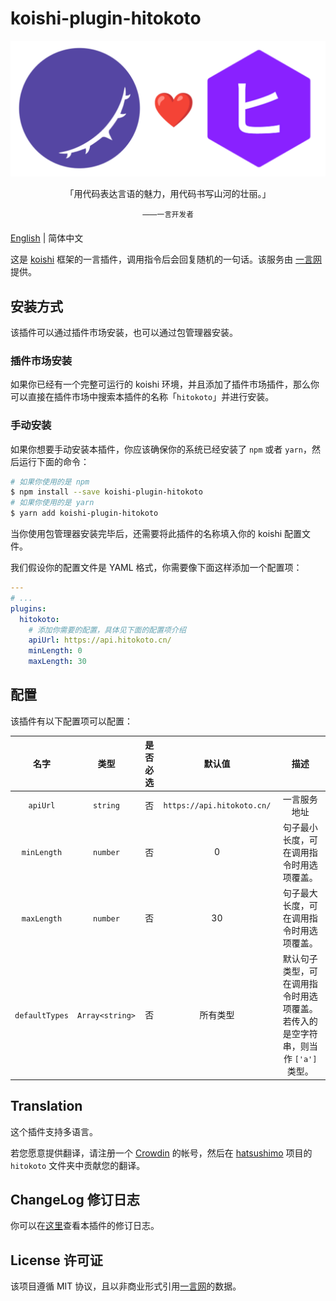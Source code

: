 # koishi-plugin-hitokoto

<p align="center">
  <img src="./logo.png" width="600px"></img>
</p>

<p align="center">「用代码表达言语的魅力，用代码书写山河的壮丽。」</p>
<p align="center"><sup>——一言开发者</sup></p>

[English](./README.md) | 简体中文

这是 [koishi](https://github.com/koishijs/koishi) 框架的一言插件，调用指令后会回复随机的一句话。该服务由 [一言网](https://hitokoto.cn) 提供。

## 安装方式

该插件可以通过插件市场安装，也可以通过包管理器安装。

### 插件市场安装

如果你已经有一个完整可运行的 koishi 环境，并且添加了插件市场插件，那么你可以直接在插件市场中搜索本插件的名称「`hitokoto`」并进行安装。

### 手动安装

如果你想要手动安装本插件，你应该确保你的系统已经安装了 `npm` 或者 `yarn`，然后运行下面的命令：

```bash
# 如果你使用的是 npm
$ npm install --save koishi-plugin-hitokoto
# 如果你使用的是 yarn
$ yarn add koishi-plugin-hitokoto
```

当你使用包管理器安装完毕后，还需要将此插件的名称填入你的 koishi 配置文件。

我们假设你的配置文件是 YAML 格式，你需要像下面这样添加一个配置项：

```yaml
---
# ...
plugins:
  hitokoto:
    # 添加你需要的配置，具体见下面的配置项介绍
    apiUrl: https://api.hitokoto.cn/
    minLength: 0
    maxLength: 30
```

## 配置

该插件有以下配置项可以配置：

|      名字      |      类型       | 是否必选 |           默认值           |                                       描述                                        |
| :------------: | :-------------: | :------: | :------------------------: | :-------------------------------------------------------------------------------: |
|    `apiUrl`    |    `string`     |    否    | `https://api.hitokoto.cn/` |                                   一言服务地址                                    |
|  `minLength`   |    `number`     |    否    |             0              |                     句子最小长度，可在调用指令时用选项覆盖。                      |
|  `maxLength`   |    `number`     |    否    |             30             |                     句子最大长度，可在调用指令时用选项覆盖。                      |
| `defaultTypes` | `Array<string>` |    否    |          所有类型          | 默认句子类型，可在调用指令时用选项覆盖。若传入的是空字符串，则当作 `['a']` 类型。 |

## Translation

这个插件支持多语言。

若您愿意提供翻译，请注册一个 [Crowdin](https://crowdin.com/) 的帐号，然后在 [hatsushimo](https://crowdin.com/project/hatsushimo) 项目的 `hitokoto` 文件夹中贡献您的翻译。

## ChangeLog 修订日志

你可以在[这里](./CHANGELOG.md)查看本插件的修订日志。

## License 许可证

该项目遵循 MIT 协议，且以非商业形式引用[一言网](https://hitokoto.cn)的数据。
